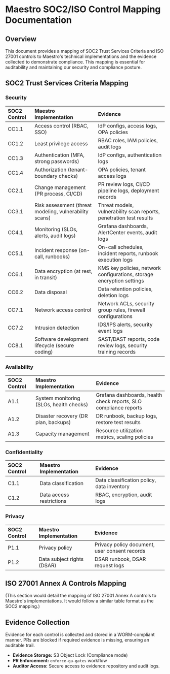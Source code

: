 # Maestro SOC2/ISO Control Mapping Documentation

## Overview

This document provides a mapping of SOC2 Trust Services Criteria and ISO 27001 controls to Maestro's technical implementations and the evidence collected to demonstrate compliance. This mapping is essential for auditability and maintaining our security and compliance posture.

## SOC2 Trust Services Criteria Mapping

### Security

| SOC2 Control | Maestro Implementation                               | Evidence                                                              |
| :----------- | :--------------------------------------------------- | :-------------------------------------------------------------------- |
| CC1.1        | Access control (RBAC, SSO)                           | IdP configs, access logs, OPA policies                                |
| CC1.2        | Least privilege access                               | RBAC roles, IAM policies, audit logs                                  |
| CC1.3        | Authentication (MFA, strong passwords)               | IdP configs, authentication logs                                      |
| CC1.4        | Authorization (tenant-boundary checks)               | OPA policies, tenant access logs                                      |
| CC2.1        | Change management (PR process, CI/CD)                | PR review logs, CI/CD pipeline logs, deployment records               |
| CC3.1        | Risk assessment (threat modeling, vulnerability scans) | Threat models, vulnerability scan reports, penetration test results   |
| CC4.1        | Monitoring (SLOs, alerts, audit logs)                | Grafana dashboards, AlertCenter events, audit logs                    |
| CC5.1        | Incident response (on-call, runbooks)                | On-call schedules, incident reports, runbook execution logs           |
| CC6.1        | Data encryption (at rest, in transit)                | KMS key policies, network configurations, storage encryption settings |
| CC6.2        | Data disposal                                        | Data retention policies, deletion logs                                |
| CC7.1        | Network access control                               | Network ACLs, security group rules, firewall configurations           |
| CC7.2        | Intrusion detection                                  | IDS/IPS alerts, security event logs                                   |
| CC8.1        | Software development lifecycle (secure coding)       | SAST/DAST reports, code review logs, security training records        |

### Availability

| SOC2 Control | Maestro Implementation                               | Evidence                                                              |
| :----------- | :--------------------------------------------------- | :-------------------------------------------------------------------- |
| A1.1         | System monitoring (SLOs, health checks)              | Grafana dashboards, health check reports, SLO compliance reports      |
| A1.2         | Disaster recovery (DR plan, backups)                 | DR runbook, backup logs, restore test results                         |
| A1.3         | Capacity management                                  | Resource utilization metrics, scaling policies                        |

### Confidentiality

| SOC2 Control | Maestro Implementation                               | Evidence                                                              |
| :----------- | :--------------------------------------------------- | :-------------------------------------------------------------------- |
| C1.1         | Data classification                                  | Data classification policy, data inventory                            |
| C1.2         | Data access restrictions                             | RBAC, encryption, audit logs                                          |

### Privacy

| SOC2 Control | Maestro Implementation                               | Evidence                                                              |
| :----------- | :--------------------------------------------------- | :-------------------------------------------------------------------- |
| P1.1         | Privacy policy                                       | Privacy policy document, user consent records                         |
| P1.2         | Data subject rights (DSAR)                           | DSAR runbook, DSAR request logs                                       |

## ISO 27001 Annex A Controls Mapping

(This section would detail the mapping of ISO 27001 Annex A controls to Maestro's implementations. It would follow a similar table format as the SOC2 mapping.)

## Evidence Collection

Evidence for each control is collected and stored in a WORM-compliant manner. PRs are blocked if required evidence is missing, ensuring an auditable trail.

*   **Evidence Storage:** S3 Object Lock (Compliance mode)
*   **PR Enforcement:** `enforce-ga-gates` workflow
*   **Auditor Access:** Secure access to evidence repository and audit logs.
